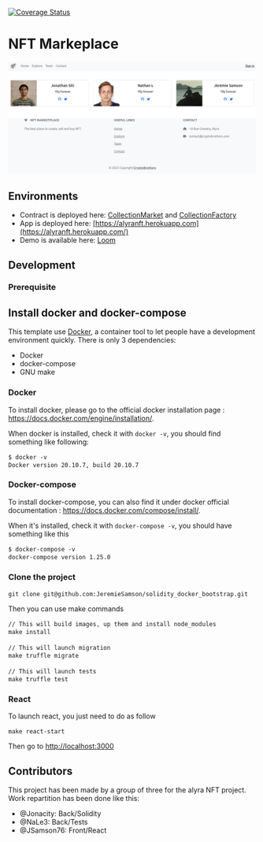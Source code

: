 [![Coverage Status](https://coveralls.io/repos/github/JeremieSamson/alyra_nft/badge.svg?branch=main)](https://coveralls.io/github/JeremieSamson/alyra_nft?branch=main)

# NFT Markeplace

![](docs/images/marketplace.png)

## Environments

- Contract is deployed here: [CollectionMarket](https://ropsten.etherscan.io/address/0x880E23Ac9Ede165C4FE1eCECC2DDc326287b0331) and [CollectionFactory](https://ropsten.etherscan.io/address/0x66569C50ad60F11D5E08c4E87533198Bd318B795)
- App is deployed here: [https://alyranft.herokuapp.com](https://alyranft.herokuapp.com/)
- Demo is available here: [Loom](https://www.loom.com/share/990ba29316514d5cae3b736ea2989f7a)

## Development

### Prerequisite

## Install docker and docker-compose

This template use [Docker](https://www.docker.com/), a container tool to let people have a development environment quickly. There is only 3 dependencies:

- Docker
- docker-compose
- GNU make

### Docker

To install docker, please go to the official docker installation page :
https://docs.docker.com/engine/installation/.

When docker is installed, check it with `docker -v`, you should find something like following:

```
$ docker -v
Docker version 20.10.7, build 20.10.7
```

### Docker-compose

To install docker-compose, you can also find it under docker official documentation :
https://docs.docker.com/compose/install/.

When it's installed, check it with `docker-compose -v`, you should have something like this

```
$ docker-compose -v
docker-compose version 1.25.0
```

### Clone the project

```
git clone git@github.com:JeremieSamson/solidity_docker_bootstrap.git
```

Then you can use make commands

```
// This will build images, up them and install node_modules
make install

// This will launch migration
make truffle migrate

// This will launch tests
make truffle test
```

### React

To launch react, you just need to do as follow
```
make react-start
```

Then go to [http://localhost:3000](http://localhost:3000)

## Contributors

This project has been made by a group of three for the alyra NFT project. Work repartition has been done like this:
- @Jonacity: Back/Solidity
- @NaLe3: Back/Tests
- @JSamson76: Front/React